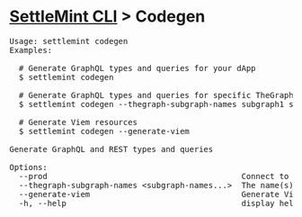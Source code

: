 <h1 id="home"><a href="../settlemint.md">SettleMint CLI</a> > Codegen</h1>

<pre>Usage: settlemint codegen 
Examples:

  # Generate GraphQL types and queries for your dApp
  $ settlemint codegen

  # Generate GraphQL types and queries for specific TheGraph subgraphs
  $ settlemint codegen --thegraph-subgraph-names subgraph1 subgraph2

  # Generate Viem resources
  $ settlemint codegen --generate-viem

Generate GraphQL and REST types and queries

Options:
  --prod                                         Connect to your production environment
  --thegraph-subgraph-names &lt;subgraph-names...&gt;  The name(s) of the TheGraph subgraph(s) to generate (skip if you want to generate all)
  --generate-viem                                Generate Viem resources
  -h, --help                                     display help for command
</pre>


